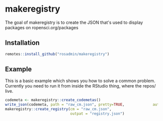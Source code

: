 # makeregistry

The goal of makeregistry is to create the JSON that's used to display packages on ropensci.org/packages

## Installation

``` r
remotes::install_github("rosadmin/makeregistry")
```

## Example

This is a basic example which shows you how to solve a common problem. Currently you need to run it from inside the RStudio thing, where the repos/ live.

``` r
codemeta <- makeregistry::create_codemetas()
write_json(codemeta, path = "raw_cm.json", pretty=TRUE,             auto_unbox = TRUE)
makeregistry::create_registry(cm = "raw_cm.json",
                              outpat = "registry.json")
```

